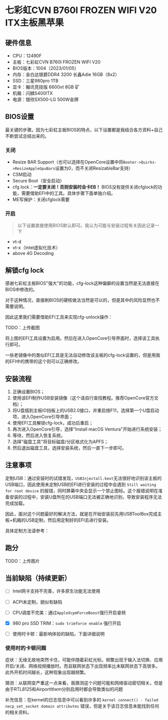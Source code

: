 # 七彩虹CVN B760I FROZEN WIFI V20 ITX主板黑苹果

## 硬件信息

- CPU：12490F
- 主板：七彩虹CVN B760I FROZEN WIFI V20
- BIOS版本：1004（2023/01/05）
- 内存：金白达银爵DDR4 3200 长鑫Adie 16GB（8x2）
- SSD：三星980pro 1TB
- 显卡：翰讯竞技版 6600xt 8GB 矿
- 机箱：闪鳞S400ITX
- 电源：银欣SX500-LG 500W金牌

## BIOS设置

最关键的步骤。因为七彩虹主板BIOS的特点，以下设置都是我结合各方资料+自己不断尝试总结出来的。

### 关闭
- Resize BAR Support（也可以选择在OpenCore设置中将`Booter->Quirks->ResizeAppleGpuBars`设置为0，而不关闭ResizableBar支持）
- CSM启动
- Secure Boot（安全启动）
- cfg lock：**一定要关闭！否则安装时会卡EB！** BIOS没有提供关闭cfglock的功能，需要借助EFI中的工具。具体步骤下面单独介绍。
- ME写保护：关闭cfglock需要
### 开启

> 以下设置直接使用BIOS默认即可。我认为可能与安装过程有关因此记录一下

- vt-d
- vt-x（Intel虚拟化技术）
- above 4G Decoding

## 解锁cfg lock

感谢七彩虹主板BIOS"强大"的功能，cfg-lock这种偏僻的设置当然是无法直接在BIOS中修改的。

对于这种情况，直接刷BIOS的硬核做法当然是可以的，但是其中的风险显然也不需要说明。

因此这里我们需要借助EFI工具来实现cfg-unlock操作：

TODO：上传截图

将上图的EFI工具设置为启用。然后在进入OpenCore引导界面时，选择该工具执行即可。

一些老镜像中的类似EFI工具是无法自动修改该主板的cfg-lock设置的，但是用我的EFI中的携带的这个则可以正确修改。

## 安装流程

1. 正确设置BIOS；
2. 使用该EFI制作USB安装镜像（这个请自行查找教程。推荐OpenCore官方文档）；
3. 将U盘插到主板IO挡板上的USB2.0接口，并重启按F11，选择第一个U盘启动项，进入OpenCore引导界面；
4. 使用EFI工具解锁cfg-lock，成功后重启；
5. 再次进入OpenCore引导，选择"Install macOS Ventura"开始进行系统安装；
6. 等待，然后进入恢复系统。
7. 选择"磁盘工具"将目标磁盘/分区格式化为APFS；
8. 然后退出磁盘工具，选择安装系统，然后一直下一步即可。

## 注意事项

定制USB：通过安装时的试错发现，`USBInjectall.kext`无法很好地识别该主板的USB端口，因此使用未定制USB的EFI进行安装的过程中会遇到 `Still waiting for root device` 的报错，同时屏幕中央会显示一个禁止图标。这个报错说明在准备安装的过程中，安装U盘所在的USB端口无法被正确地识别，导致安装程序无法完成加载。

因此，面对这个问题最好的解决方法，就是在开始安装前先用USBToolBox完成主板+机箱的USB定制，然后用定制好的EFI去进行安装。

具体定制方法请参考：

## 跑分

TODO：上传图片

## 当前缺陷（持续更新）

- [ ] Intel网卡支持不完善，许多原生功能无法使用

- [ ] ACPI未定制，貌似有缺陷

- [ ] CPU调度不完美：通过`AppleXcpmForceBoost`强行开启睿频

- [x] 980 pro SSD TRIM：`sudo trimforce enable` 强行开启

- [ ] 使用时卡顿：最影响体验的缺陷，下面详细说明

### 使用时的卡顿问题

症状：无缘无故地突然卡住，可能伴随着彩虹光标。频繁出现于输入法切换、应用开启/关闭、网络视频播放时。而且联网状态下出现频率比未联网状态下高很多。此外开机时间越长，这种现象出现越频繁。

猜测：从联网变严重这一点来看，我猜测这个问题可能和网络驱动密切相关。但是由于RTL8125和AirportItlwm分别启用时都会导致类似的问题

补充信息：在kernel的日志信息中可以看到许多的 `kernel connect() - failed necp_set_socket domain attributes` 错误，但是关于该日志信息未能找到任何的相关资料。


